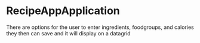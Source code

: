 # RecipeAppApplication
There are options for the user to enter ingredients, foodgroups, and calories they then can save and it will display on a datagrid
